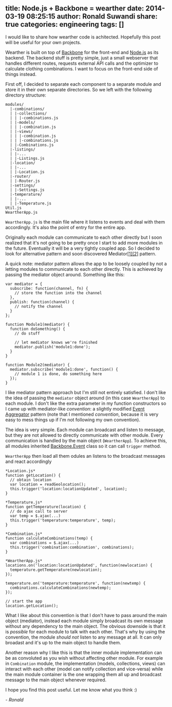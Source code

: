 title: Node.js + Backbone = wearther
date: 2014-03-19 08:25:15
author: Ronald Suwandi
share: true
categories: engineering
tags: []
---
I would like to share how wearther code is achitected. Hopefully this post will be useful for your own projects.

Wearther is built on top of [Backbone][backbone] for the front-end and [Node.js][node] as its backend. The backend stuff is pretty simple, just a small webserver that handles different routes, requests external API calls and the optimizer to calculate clothing combinations. I want to focus on the front-end side of things instead.

First off, I decided to separate each component to a separate module and store it in their own separate directories. So we left with the following directory structure:

    modules/
      |-combinations/
      | |-collections/
      | | |-combinations.js
      | |-models/
      | | |-combination.js
      | |-views/
      | | |-combination.js
      | | |-combinations.js
      | |-Combinations.js
      |-listings/
      | |-...
      | |-Listings.js
      |-location/
      | |-...
      | |-Location.js
      |-router/
      | |-Router.js
      |-settings/
      | |-Settings.js
      |-temperature/
      | |-...
      | |-Temperature.js
    Util.js
    WeartherApp.js

`WeartherApp.js` is the main file where it listens to events and deal with them accordingly. It's also the point of entry for the entire app.

Originally each module can communicate to each other directly but I soon realized that it's not going to be pretty once I start to add more modules in the future. Eventually it will be a very tightly coupled app. So I decided to look for alternative pattern and soon discovered Mediator[\[1\]][mediator1][\[2\]][mediator2] pattern.

A quick note: mediator pattern allows the app to be loosely coupled by not a letting modules to communicate to each other directly. This is achieved by passing the mediator object around. Something like this:

```
var mediator = {
  subscribe: function(channel, fn) {
    // store the function into the channel
  },
  publish: function(channel) {
    // notify the channel
  }
};

function Module1(mediator) {
  function doSomething() {
    // do stuff

    // let mediator knows we're finished
    mediator.publish('module1:done');
  }
}

function Module2(mediator) {
  mediator.subscribe('module1:done', function() {
    // module 1 is done, do something here
  });
}
```

I like mediator pattern approach but I'm still not entirely satisfied. I don't like the idea of passing the `mediator` object around (in this case `WeartherApp`) to each module. I don't like the extra parameter in my function constructors so I came up with mediator-like *convention*: a slightly modified [Event Aggregator][ea] pattern (note that I mentioned *convention*, because it is very easy to mess things up if I'm not following my own convention).

The idea is very simple. Each module can broadcast and listen to message, but they are not allowed to directly communicate with other module. Every communication is handled by the main object (`WeartherApp`). To achieve this, all modules inherited [Backbone.Event][bbevent] class so it can call `trigger` method.

`WeartherApp` then load all them odules an listens to the broadcast messages and react accordingly

```
*Location.js*
function getLocation() {
  // obtain location
  var location = readGeolocation();
  this.trigger('location:locationUpdated', location);
}

*Temperature.js*
function getTemperature(location) {
  // do ajax call to server
  var temp = $.ajax(...)
  this.trigger('temperature:temperature', temp);
}

*Combination.js*
function calculateCombinations(temp) {
  var combinations = $.ajax(...)
  this.trigger('combination:combination', combinations);
}

*WeartherApp.js*
locations.on('location:locationUpdated', function(newlocation) {
  temperature.getTemperature(newlocation);
});

temperature.on('temperature:temperature', function(newtemp) {
  combinations.calculateCombinations(newtemp);
});

// start the app
location.getLocation();
```

What I like about this convention is that I don't have to pass around the main object (mediator), instead each module simply broadcast its own message without any dependency to the main object. The obvious downside is that it is *possible* for each module to talk with each other. That's why by using the convention, the module *should not* listen to any message at all. It can only broadast and it's up to the main object to handle them.

Another reason why I like this is that the inner module implementation can be as convoluted as you wish without affecting other module. For example in `Combination` module, the implementation (models, collections, views) can interact with each other (model can notify collection and vice-versa) while the main module container is the one wrapping them all up and broadcast message to the main object whenever required.

I hope you find this post useful. Let me know what you think :)

*- Ronald*

[backbone]:http://backbonejs.org
[node]:http://nodejs.org
[ea]:http://addyosmani.github.io/backbone-fundamentals/#event-aggregator
[mediator1]:http://addyosmani.com/resources/essentialjsdesignpatterns/book/#mediatorpatternjavascript
[mediator2]:http://addyosmani.com/largescalejavascript/#mediatorpattern
[bbevent]:http://backbonejs.org/#Events
